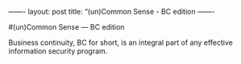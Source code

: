 ——-
layout: post
title: “(un)Common Sense - BC edition 
——-

#(un)Common Sense — BC edition

Business continuity, BC for short, is an integral part of any effective information security program. 
